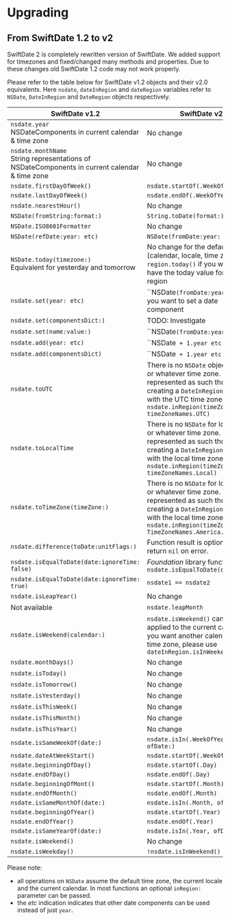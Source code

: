 # Upgrading 
## From SwiftDate 1.2 to v2
SwiftDate 2 is completely rewritten version of SwiftDate. We added support for timezones and fixed/changed many methods and properties. Due to these changes old SwiftDate 1.2 code may not work properly.

Please refer to the table below for SwiftDate v1.2 objects and their v2.0 equivalents. Here `nsdate`, `dateInRegion` and `dateRegion` variables refer to `NSDate`, `DateInRegion` and `DateRegion` objects respectively.

SwiftDate v1.2 | SwiftDate v2
-------------- | --------------
`nsdate.year` <br>NSDateComponents in current calendar & time zone | No change
`nsdate.monthName` <br>String representations of NSDateComponents in current calendar & time zone | No change
`nsdate.firstDayOfWeek()` | `nsdate.startOf(.WeekOfYear)`
`nsdate.lastDayOfWeek()` | `nsdate.endOf(.WeekOfYear)`
`nsdate.nearestHour()` | No change
`NSDate(fromString:format:)` | `String.toDate(format:)`
`NSDate.ISO8601Formatter` | No change
`NSDate(refDate:year: etc)` | `NSDate(fromDate:year: etc)`
`NSDate.today(timezone:)`<br>Equivalent for yesterday and tomorrow | No change for the default region (calendar, locale, time zone)<br>`region.today()` if you want to have the today value for another region
`nsdate.set(year: etc)`|``NSDate`(fromDate:year: etc)` If you want to set a date component
`nsdate.set(componentsDict:)`|TODO: Investigate
`nsdate.set(name:value:)`|``NSDate`(fromDate:year: etc)`
`nsdate.add(year: etc)`|``NSDate` + 1.year etc`
`nsdate.add(componentsDict)`|``NSDate` + 1.year etc`
`nsdate.toUTC`|There is no `NSDate` object for UTC or whatever time zone. It can be represented as such though by creating a `DateInRegion` object with the UTC time zone:<br> `nsdate.inRegion(timeZoneRegion: timeZoneNames.UTC)`
`nsdate.toLocalTime`|There is no `NSDate` for local time or whatever time zone. It can be represented as such though by creating a `DateInRegion` object with the local time zone:<br> `nsdate.inRegion(timeZoneRegion: timeZoneNames.Local)`
`nsdate.toTimeZone(timeZone:)`|There is no `NSDate` for local time or whatever time zone. It can be represented as such though by creating a `DateInRegion` object with the local time zone:<br> `nsdate.inRegion(timeZoneRegion: TimeZoneNames.America.New_York)`
`nsdate.difference(toDate:unitFlags:)`|Function result is optional. It will return `nil` on error.
`nsdate.isEqualToDate(date:ignoreTime: false)`|*Foundation* library function `nsdate.isEqualToDate(date:)`
`nsdate.isEqualToDate(date:ignoreTime: true)`|`nsdate1 == nsdate2`
`nsdate.isLeapYear()`|No change
Not available|`nsdate.leapMonth`
`nsdate.isWeekend(calendar:)`|`nsdate.isWeekend()` can only be applied to the current calendar. If you want another calendar or time zone, please use `dateInRegion.isInWeekend()`
`nsdate.monthDays()`| No change
`nsdate.isToday()`|No change
`nsdate.isTomorrow()`|No change
`nsdate.isYesterday()`|No change
`nsdate.isThisWeek()`|No change
`nsdate.isThisMonth()`|No change
`nsdate.isThisYear()`|No change
`nsdate.isSameWeekOf(date:)`|`nsdate.isIn(.WeekOfYear, ofDate:)`
`nsdate.dateAtWeekStart()`|`nsdate.startOf(.WeekOfYear)`
`nsdate.beginningOfDay()`|`nsdate.startOf(.Day)`
`nsdate.endOfDay()`|`nsdate.endOf(.Day)`
`nsdate.beginningOfMont()`|`nsdate.startOf(.Month)`
`nsdate.endOfMonth()`|`nsdate.endOf(.Month)`
`nsdate.isSameMonthOf(date:)`|`nsdate.isIn(.Month, ofDate:)`
`nsdate.beginningOfYear()`|`nsdate.startOf(.Year)`
`nsdate.endOfYear()`|`nsdate.endOf(.Year)`
`nsdate.isSameYearOf(date:)`|`nsdate.isIn(.Year, ofDate:)`
`nsdate.isWeekend()`|No change
`nsdate.isWeekday()`|`!nsdate.isInWeekend()`

<!-- TODO: All string handling -->

Please note:
* all operations on `NSDate` assume the default time zone, the current locale and the current calendar. In most functions an optional `inRegion:` parameter can be passed.
* the *etc* indication indicates that other date components can be used instead of just `year`.


